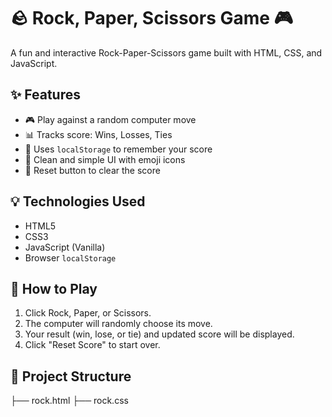 # 🪨 Rock, Paper, Scissors Game 🎮

A fun and interactive Rock-Paper-Scissors game built with HTML, CSS, and JavaScript.

## ✨ Features

- 🎮 Play against a random computer move
- 📊 Tracks score: Wins, Losses, Ties
- 🧠 Uses `localStorage` to remember your score
- 🎨 Clean and simple UI with emoji icons
- 🔁 Reset button to clear the score

## 💡 Technologies Used

- HTML5
- CSS3
- JavaScript (Vanilla)
- Browser `localStorage`

## 🚀 How to Play

1. Click Rock, Paper, or Scissors.
2. The computer will randomly choose its move.
3. Your result (win, lose, or tie) and updated score will be displayed.
4. Click "Reset Score" to start over.

## 📂 Project Structure
  ├── rock.html
  ├── rock.css
  
  

